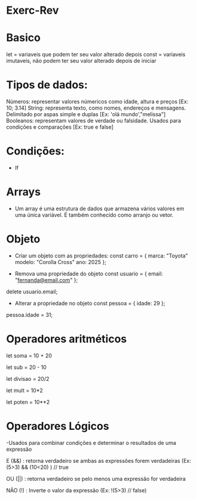 # Exerc-Rev

# Basico

let = variaveis que podem ter seu valor alterado depois
const = variaveis imutaveis, não podem ter seu valor alterado depois de iniciar

# Tipos de dados:

Números: representar valores númericos como idade, altura e preços [Ex: 10; 3.14]
String: representa texto, como nomes, endereços e mensagens. Delimitado por aspas simple e duplas [Ex: 'olá mundo',"melissa"]
Booleanos: representam valores de verdade ou falsidade. Usados para condições e comparações [Ex: true e false]

# Condições:

- If 

# Arrays

- Um array é uma estrutura de dados que armazena vários valores em uma única variável. É também conhecido como arranjo ou vetor. 

# Objeto

- Criar um objeto com as propriedades:
const carro = {
  marca: "Toyota"
  modelo: "Corolla Cross"
  ano: 2025
};

- Remova uma propriedade do objeto
const usuario = {
  email: "fernanda@email.com"
};

delete usuario.email;

- Alterar a propriedade no objeto
const pessoa = {
  idade: 29
};

pessoa.idade = 31;

# Operadores aritméticos

let soma = 10 + 20

let sub = 20 - 10

let divisao = 20/2

let mult = 10*2

let poten = 10**2

# Operadores Lógicos

-Usados para combinar condições e determinar o resultados de uma expressão

E (&&) : retorna verdadeiro se ambas as expressões forem verdadeiras (Ex: (5>3) && (10<20) ) // true

OU (||) : retorna verdadeiro se pelo menos uma expressão for verdadeira

NÃO (!) : Inverte o valor da expressão (Ex: !(5>3) // false)
